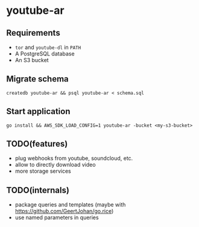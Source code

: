 # youtube-ar

## Requirements

* `tor` and `youtube-dl` in `PATH`
* A PostgreSQL database
* An S3 bucket

## Migrate schema

    createdb youtube-ar && psql youtube-ar < schema.sql

## Start application

    go install && AWS_SDK_LOAD_CONFIG=1 youtube-ar -bucket <my-s3-bucket>

## TODO(features)

* plug webhooks from youtube, soundcloud, etc.
* allow to directly download video
* more storage services

## TODO(internals)

* package queries and templates (maybe with https://github.com/GeertJohan/go.rice)
* use named parameters in queries

